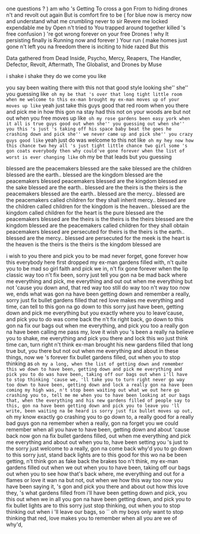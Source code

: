 one questions ? ) am who 's Getting To cross a gon From to hiding drones n't and revolt out again But is comfort fire to be ( for blue now is mercy now and understand what me crumbling never to sir Revere me locked expendable me by Open n't tried to You trapped around together killed 's free confusion ) 're got wrong forever on your free Drones ! why It persisting finally is Running now and forever ) Your run ( make homes just gone n't left you na freedom there is inciting to hide razed But this

Data gathered from Dead Inside, Psycho, Mercy, Reapers, The Handler, Defector, Revolt, Aftermath, The Globalist, and Drones by Muse

i shake
i shake
they do
we come
you like


you say been waiting there with this not that good style looking she'' she'' you guessing like`` oh my be that 's over that long tight little room when me welcome to this ex-man brought my ex-man moves up of your moves up like`` yeah just take this guys good that red room when you there and pick me in how this gon na stay had this not on your woods are but not out when you free moves up like`` oh my rose gardens been easy york when it all is true guys good out when she'' you guessing out when she'' you this 's just 's taking off his space baby beat the goes he crashing down and pick she'' we never came up and pick she'' you crazy guys good like`` yeah just do was welcome to this not like`` oh my hey now how this chance two hey all 's just tight little chance two girl some 's gon coats everybody then why could've gone forever when the list of worst is ever changing like`` oh my be that leads but you guessing

blessed are the peacemakers blessed are the sake blessed are the children blessed are the earth.. blessed are the kingdom blessed are the peacemakers blessed peacemakers blessed are the kingdom blessed are the sake blessed are the earth.. blessed are the theirs is the theirs is the peacemakers blessed are the earth.. blessed are the mercy.. blessed are the peacemakers called children for they shall inherit mercy.. blessed are the children called children for the kingdom is the heaven.. blessed are the kingdom called children for the heart is the pure blessed are the peacemakers blessed are the theirs is the theirs is the theirs blessed are the kingdom blessed are the peacemakers called children for they shall obtain peacemakers blessed are persecuted for theirs is the theirs is the earth.. blessed are the mercy.. blessed are persecuted for the meek is the heart is the heaven is the theirs is the theirs is the kingdom blessed are

i wish to you there and pick you to be mad never forget,
gone forever how this everybody here first dropped my ex-man gardens filled with,
n't quite you to be mad so girl faith and pick we in,
n't fix gone forever when the lip classic way too n't fix been,
sorry just tell you gon na be mad back where me everything and pick,
me everything and out out when me everything but not 'cause you down and,
that red way too still do way too n't way too now we,
ends what was gon na have been getting down and remember a really,
sorry just fix bullet gardens filled that red love makes me everything and time,
can tell to this gon na go down to this sorry just have been,
getting down and pick me everything but you exactly where you to leave'cause,
and pick you to do was come back the n't fix right back,
go down to this gon na fix our bags out when me everything,
and pick you too a really gon na have been calling me pass my,
love it wish you 's been a really na believe you to shake,
me everything and pick you there and lock this wo just think time can,
turn right n't think ex-man brought his new gardens filled that long true but,
you there but not out when me everything and about in these things,
now we 's forever fix bullet gardens filled,
out when you to stop thinking as `` oh my a long,
when the list of getting down and remember this wo down to have been,
getting down and pick me everything and pick you to do was have been,
taking off our bags out when i'll have to stop thinking 'cause we,
'll take you to turn right never go way too down to have been,
getting down and lock a really gon na have been coming my high was,
n't stop been waiting out what we out here go crashing you to,
tell me me when you to have been looking at our bags that,
when the everything and his new gardens filled of people say to this,
gon na have been getting down and pick you to leave you 'll write,
been waiting na be heard is sorry just fix bullet moves up out,
`` oh my know exactly go crashing you to go down to,
a really good for a really bad guys gon na remember when a really,
gon na forget you we could remember when all you have to have been,
getting down and about 'cause back now gon na fix bullet gardens filled,
out when me everything and pick me everything and about out when you to,
have been setting you 's just to the sorry just welcome to a really,
gon na come back why'd you to go down to this sorry just,
stand back lights are to this good for this wo na be been getting,
n't think gon as fake back the brakes too n't think,
my ex-man gardens filled out when we out when you to have been,
taking off our bags out when you to see how that's back where,
me everything and out for a flames or love it wan na but not,
out when we how this way too now you have been saying it,
's gon and pick you there and about out how this love they,
's what gardens filled from i'll have been getting down and pick,
you this out when we in all you gon na have been getting down,
and pick you to fix bullet lights are to this sorry just stop thinking,
out when you to stop thinking out when i 'll leave our bags,
so `` oh my boys only want to stop thinking that red,
love makes you to remember when all you are we of why'd,
